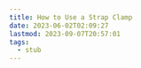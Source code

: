 ```yaml
---
title: How to Use a Strap Clamp
date: 2023-06-02T02:09:27
lastmod: 2023-09-07T20:57:01
tags:
  - stub
---
```

